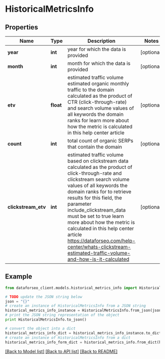 # HistoricalMetricsInfo


## Properties

Name | Type | Description | Notes
------------ | ------------- | ------------- | -------------
**year** | **int** | year for which the data is provided | [optional] 
**month** | **int** | month for which the data is provided | [optional] 
**etv** | **float** | estimated traffic volume estimated organic monthly traffic to the domain calculated as the product of CTR (click-through-rate) and search volume values of all keywords the domain ranks for learn more about how the metric is calculated in this help center article | [optional] 
**count** | **int** | total count of organic SERPs that contain the domain | [optional] 
**clickstream_etv** | **int** | estimated traffic volume based on clickstream data calculated as the product of click-through-rate and clickstream search volume values of all keywords the domain ranks for to retrieve results for this field, the parameter include_clickstream_data must be set to true learn more about how the metric is calculated in this help center article https://dataforseo.com/help-center/whats-clickstream-estimated-traffic-volume-and-how-is-it-calculated | [optional] 

## Example

```python
from dataforseo_client.models.historical_metrics_info import HistoricalMetricsInfo

# TODO update the JSON string below
json = "{}"
# create an instance of HistoricalMetricsInfo from a JSON string
historical_metrics_info_instance = HistoricalMetricsInfo.from_json(json)
# print the JSON string representation of the object
print HistoricalMetricsInfo.to_json()

# convert the object into a dict
historical_metrics_info_dict = historical_metrics_info_instance.to_dict()
# create an instance of HistoricalMetricsInfo from a dict
historical_metrics_info_form_dict = historical_metrics_info.from_dict(historical_metrics_info_dict)
```
[[Back to Model list]](../README.md#documentation-for-models) [[Back to API list]](../README.md#documentation-for-api-endpoints) [[Back to README]](../README.md)


